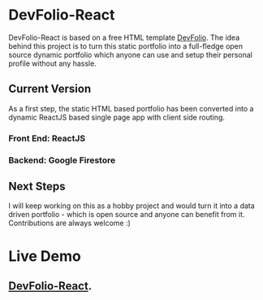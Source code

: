 # DevFolio-React

DevFolio-React is based on a free HTML template [DevFolio](https://bootstrapmade.com/devfolio-bootstrap-portfolio-html-template/).
The idea behind this project is to turn this static portfolio into a full-fledge open source dynamic portfolio which anyone can use and setup their personal profile without any hassle.

## Current Version

As a first step, the static HTML based portfolio has been converted into a dynamic ReactJS based single page app with client side routing. 

### Front End: ReactJS
### Backend: Google Firestore


## Next Steps
I will keep working on this as a hobby project and would turn it into a data driven portfolio - which is open source and anyone can benefit from it. Contributions are always welcome :) 

# Live Demo
## [DevFolio-React](https://umerkb.github.io/dev-folio-react/).
